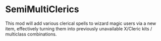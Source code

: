 # SemiMultiClerics
This mod will add various clerical spells to wizard magic users via a new item, effectively turning them into previously unavailable X/Cleric kits / multiclass combinations.
